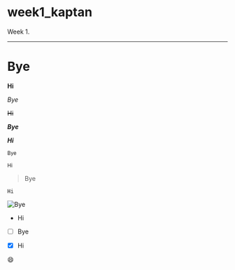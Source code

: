# week1_kaptan
Week 1.

-------------

# Bye

**Hi**

*Bye*

~~Hi~~

**_Bye_**

***Hi***

<sub>Bye</sub>

<sup>Hi</sup>

>Bye

`Hi`

![Bye](https://encrypted-tbn0.gstatic.com/images?q=tbn:ANd9GcRrARWqGch1GpbDXLEN8igWkluMFMWrkFjFmQ&usqp=CAU)

- Hi

- [ ] Bye

- [x] Hi

:smile:

